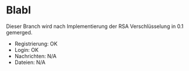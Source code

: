 # Blabl
Dieser Branch wird nach Implementierung der RSA Verschlüsselung in 0.1 gemerged.

- Registrierung: OK
- Login: OK
- Nachrichten: N/A
- Dateien: N/A
